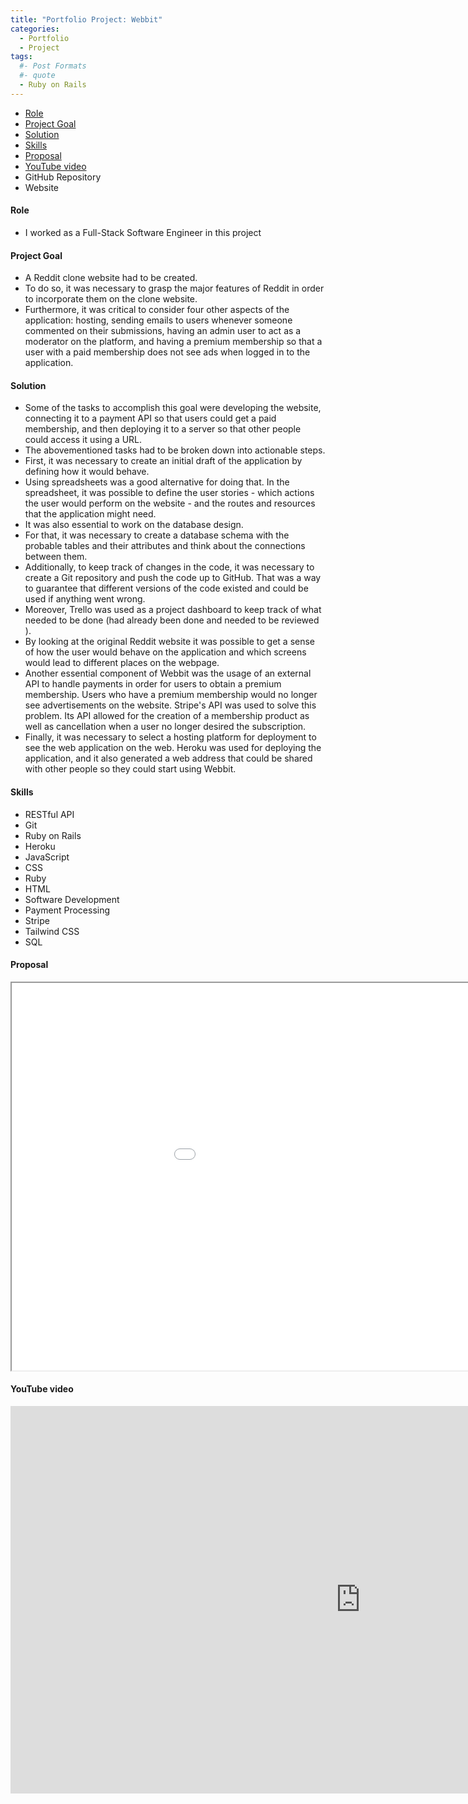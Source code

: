```yaml
---
title: "Portfolio Project: Webbit"
categories:
  - Portfolio
  - Project
tags:
  #- Post Formats
  #- quote
  - Ruby on Rails
---
```


<nav>
  <ul>
    <li><a href="#role">Role</a></li>
    <li><a href="#goal">Project Goal</a></li>
    <li><a href="#solution">Solution</a></li>
    <li><a href="#skills">Skills</a></li>
    <li><a href="#proposal">Proposal</a></li>
    <li><a href="#youtube-video">YouTube video</a></li>
    <li>
      <a href="https://github.com/moura-carlos/webbit" target="_blank" style="text-decoration: none;">
      <i class="fab fa-fw fa-github"></i>
       GitHub Repository
    </a>
    </li>
    <li>
      <a href="https://webbit.osc-fr1.scalingo.io/" target="_blank" style="text-decoration: none;">
        <i class="fas fa-fw fa-link"></i>
       Website
      </a>
    </li>
  </ul>
</nav>

<h4 id="role">Role</h4>
<ul>
  <li>I worked as a Full-Stack Software Engineer in this project</li>
</ul>

<h4 id="goal">Project Goal</h4>
<ul>
  <li>A Reddit clone website had to be created.</li>
  <li>To do so, it was necessary to grasp the major features of Reddit in order to incorporate them on the clone website.</li>
  <li>Furthermore, it was critical to consider four other aspects of the application: hosting, sending emails to users whenever someone commented on their submissions, having an admin user to act as a moderator on the platform, and having a premium membership so that a user with a paid membership does not see ads when logged in to the application.</li>
</ul>

<h4 id="solution">Solution</h4>
<ul>
  <li> Some of the tasks to accomplish this goal were developing the website,
  connecting it to a payment API so that users could get a paid membership,
  and then deploying it to a server so that other people could access it using a
  URL.</li>
  <li> The abovementioned tasks had to be broken down into actionable steps.</li>
  <li> First, it was necessary to create an initial draft of the application by defining
  how it would behave.</li>
  <li> Using spreadsheets was a good alternative for doing that. In the spreadsheet,
  it was possible to define the user stories - which actions the user would
  perform on the website - and the routes and resources that the application
  might need.</li>
  <li> It was also essential to work on the database design.</li>
  <li> For that, it was necessary to create a database schema with the probable
  tables and their attributes and think about the connections between them.</li>
  <li> Additionally, to keep track of changes in the code, it was necessary to create
  a Git repository and push the code up to GitHub. That was a way to
  guarantee that different versions of the code existed and could be used if
  anything went wrong.</li>
  <li> Moreover, Trello was used as a project dashboard to keep track of what
  needed to be done (had already been done and needed to be reviewed ).</li>
  <li> By looking at the original Reddit website it was possible to get a sense of how
  the user would behave on the application and which screens would lead to
  different places on the webpage.</li>
  <li> Another essential component of Webbit was the usage of an external API to
  handle payments in order for users to obtain a premium membership. Users
  who have a premium membership would no longer see advertisements on the
  website. Stripe's API was used to solve this problem. Its API allowed for the
  creation of a membership product as well as cancellation when a user no
  longer desired the subscription.</li>
  <li> Finally, it was necessary to select a hosting platform for deployment to see
  the web application on the web. Heroku was used for deploying the
  application, and it also generated a web address that could be shared with
  other people so they could start using Webbit.</li>
</ul>

<h4 id="skills">Skills</h4>
<ul>
<li> RESTful API</li>
<li> Git</li>
<li> Ruby on Rails</li>
<li> Heroku</li>
<li> JavaScript</li>
<li> CSS</li>
<li> Ruby</li>
<li> HTML</li>
<li> Software Development</li>
<li> Payment Processing</li>
<li> Stripe</li>
<li> Tailwind CSS</li>
<li> SQL</li>
</ul>






<h4 id="proposal">Proposal</h4>
<iframe src="/assets/pdfs/WebbitProjectProposal.pdf" height="620" width="1120"></iframe>


<h4 id="youtube-video">YouTube video</h4>
<iframe width="1120" height="620" src="https://www.youtube.com/embed/qTPADRyDmfM" title="YouTube video player" frameborder="0" allow="accelerometer; autoplay; clipboard-write; encrypted-media; gyroscope; picture-in-picture; web-share" allowfullscreen></iframe>
